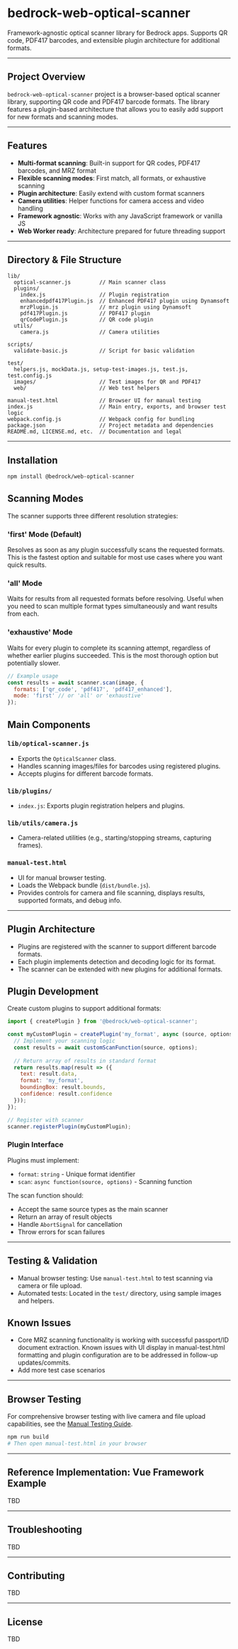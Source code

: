 # bedrock-web-optical-scanner

Framework-agnostic optical scanner library for Bedrock apps. Supports QR code, PDF417 barcodes, and extensible plugin architecture for additional formats.

---

## Project Overview

`bedrock-web-optical-scanner` project is a browser-based optical scanner library, supporting QR code and PDF417 barcode formats. The library features a plugin-based architecture that allows you to easily add support for new formats and scanning modes.

---

## Features

- **Multi-format scanning**: Built-in support for QR codes, PDF417 barcodes, and MRZ format
- **Flexible scanning modes**: First match, all formats, or exhaustive scanning
- **Plugin architecture**: Easily extend with custom format scanners
- **Camera utilities**: Helper functions for camera access and video handling
- **Framework agnostic**: Works with any JavaScript framework or vanilla JS
- **Web Worker ready**: Architecture prepared for future threading support

---

## Directory & File Structure

```
lib/
  optical-scanner.js         // Main scanner class
  plugins/
    index.js                 // Plugin registration
    enhancedpdf417Plugin.js  // Enhanced PDF417 plugin using Dynamsoft
    mrzPlugin.js             // mrz plugin using Dynamsoft
    pdf417Plugin.js          // PDF417 plugin
    qrCodePlugin.js          // QR code plugin
  utils/
    camera.js                // Camera utilities

scripts/
  validate-basic.js          // Script for basic validation

test/
  helpers.js, mockData.js, setup-test-images.js, test.js, test.config.js
  images/                    // Test images for QR and PDF417
  web/                       // Web test helpers

manual-test.html             // Browser UI for manual testing
index.js                     // Main entry, exports, and browser test logic
webpack.config.js            // Webpack config for bundling
package.json                 // Project metadata and dependencies
README.md, LICENSE.md, etc.  // Documentation and legal
```

---

## Installation

```bash
npm install @bedrock/web-optical-scanner
```

## Scanning Modes

The scanner supports three different resolution strategies:

### 'first' Mode (Default)

Resolves as soon as any plugin successfully scans the requested formats. This is the fastest option and suitable for most use cases where you want quick results.

### 'all' Mode  

Waits for results from all requested formats before resolving. Useful when you need to scan multiple format types simultaneously and want results from each.

### 'exhaustive' Mode

Waits for every plugin to complete its scanning attempt, regardless of whether earlier plugins succeeded. This is the most thorough option but potentially slower.

```javascript
// Example usage
const results = await scanner.scan(image, {
  formats: ['qr_code', 'pdf417', 'pdf417_enhanced'],
  mode: 'first' // or 'all' or 'exhaustive'
});
```

## Main Components

### `lib/optical-scanner.js`

- Exports the `OpticalScanner` class.
- Handles scanning images/files for barcodes using registered plugins.
- Accepts plugins for different barcode formats.

### `lib/plugins/`

- `index.js`: Exports plugin registration helpers and plugins.

### `lib/utils/camera.js`

- Camera-related utilities (e.g., starting/stopping streams, capturing frames).

### `manual-test.html`

- UI for manual browser testing.
- Loads the Webpack bundle (`dist/bundle.js`).
- Provides controls for camera and file scanning, displays results, supported formats, and debug info.

---

## Plugin Architecture

- Plugins are registered with the scanner to support different barcode formats.
- Each plugin implements detection and decoding logic for its format.
- The scanner can be extended with new plugins for additional formats.

## Plugin Development

Create custom plugins to support additional formats:

```javascript
import { createPlugin } from '@bedrock/web-optical-scanner';

const myCustomPlugin = createPlugin('my_format', async (source, options) => {
  // Implement your scanning logic
  const results = await customScanFunction(source, options);
  
  // Return array of results in standard format
  return results.map(result => ({
    text: result.data,
    format: 'my_format',
    boundingBox: result.bounds,
    confidence: result.confidence
  }));
});

// Register with scanner
scanner.registerPlugin(myCustomPlugin);
```

### Plugin Interface

Plugins must implement:

- `format`: `string` - Unique format identifier
- `scan`: `async function(source, options)` - Scanning function

The scan function should:

- Accept the same source types as the main scanner
- Return an array of result objects
- Handle `AbortSignal` for cancellation
- Throw errors for scan failures

---

## Testing & Validation

- Manual browser testing: Use `manual-test.html` to test scanning via camera or file upload.
- Automated tests: Located in the `test/` directory, using sample images and helpers.

## Known Issues

- Core MRZ scanning functionality is working with successful passport/ID
document extraction. Known issues with UI display in manual-test.html formatting
and plugin configuration are to be addressed in follow-up updates/commits.
- Add more test case scenarios

---

## Browser Testing

For comprehensive browser testing with live camera and file upload capabilities, see the [Manual Testing Guide](MANUAL_TESTING.md).

```bash
npm run build
# Then open manual-test.html in your browser
```

---

## Reference Implementation: Vue Framework Example

TBD

---

## Troubleshooting

TBD

---

## Contributing

TBD

---

## License

TBD
